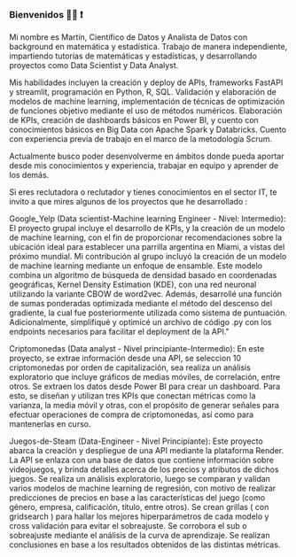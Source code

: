 ### Bienvenidos  🧑‍💻 ❗

Mi nombre es Martín, Científico de Datos y Analista de Datos con background en matemática y estadística. Trabajo de manera independiente, impartiendo tutorías de matemáticas y estadísticas, y desarrollando proyectos como Data Scientist y Data Analyst. 

Mis habilidades incluyen la creación y deploy de APIs, frameworks FastAPI y streamlit, programación en Python, R, SQL. Validación y elaboración de modelos de machine learning, implementación de técnicas de optimización de funciones objetivo mediante el uso de métodos numéricos. Elaboración de KPIs, creación de dashboards básicos en Power BI, y cuento con conocimientos básicos en Big Data con Apache Spark y Databricks. Cuento con experiencia previa de trabajo en el marco de la metodología Scrum.

Actualmente busco poder desenvolverme en ámbitos donde pueda aportar desde mis conocimientos y experiencia, trabajar en equipo y aprender de los demás. 



Si eres reclutadora o reclutador y tienes conocimientos en el sector IT, te invito a que mires algunos de los proyectos que he desarrollado :


Google_Yelp (Data scientist-Machine learning Engineer - Nivel: Intermedio): 
El proyecto grupal incluye el desarrollo de KPIs, y la creación de un modelo de machine learning, con el fin de proporcionar recomendaciones sobre la ubicación ideal para establecer una parrilla argentina en Miami, a vistas del próximo mundial. 
Mi contribución al grupo incluyó la creación de un modelo de machine learning mediante un enfoque de ensamble. Este modelo combina un algoritmo de búsqueda de densidad basado en coordenadas geográficas, Kernel Density Estimation (KDE), con una red neuronal utilizando la variante CBOW de word2vec. Además, desarrollé una función de sumas ponderadas optimizada mediante el método del descenso del gradiente, la cual fue posteriormente utilizada como sistema de puntuación. Adicionalmente, simplifiqué y optimicé un archivo de código .py con los endpoints necesarios para facilitar el deployment de la API."

Criptomonedas (Data analyst - Nivel principiante-Intermedio): En este proyecto, se extrae información desde una API, se seleccion 10 criptomonedas por orden de capitalización, sea realiza un análisis exploratorio que incluye gráficos de medias móviles, de correlación, entre otros. Se extraen los datos desde Power BI para crear un dashboard. Para esto, se diseñan y utilizan tres KPIs que conectan métricas como la varianza, la media móvil y otras, con el propósito de generar señales para efectuar operaciones de compra de criptomonedas, así como para mantenerlas en curso. 

Juegos-de-Steam (Data-Engineer - Nivel Principiante): Este proyecto abarca la creación y despliegue de una API mediante la plataforma Render. La API se enlaza con una base de datos que contiene información sobre videojuegos, y brinda detalles acerca de los precios y atributos de dichos juegos. Se realiza un análisis exploratorio, luego se comparan y validan varios modelos de machine learning de regresión, con motivo de realizar predicciones de precios en base a las características del juego (como género, empresa, calificación, título, entre otros). Se crean grillas ( con gridsearch ) para hallar los mejores hiperparámetros de cada modelo y cross validación para evitar el sobreajuste. Se corrobora el sub o sobreajuste mediante el análisis de la curva de aprendizaje. Se realizan conclusiones en base a los resultados obtenidos de las distintas métricas.

